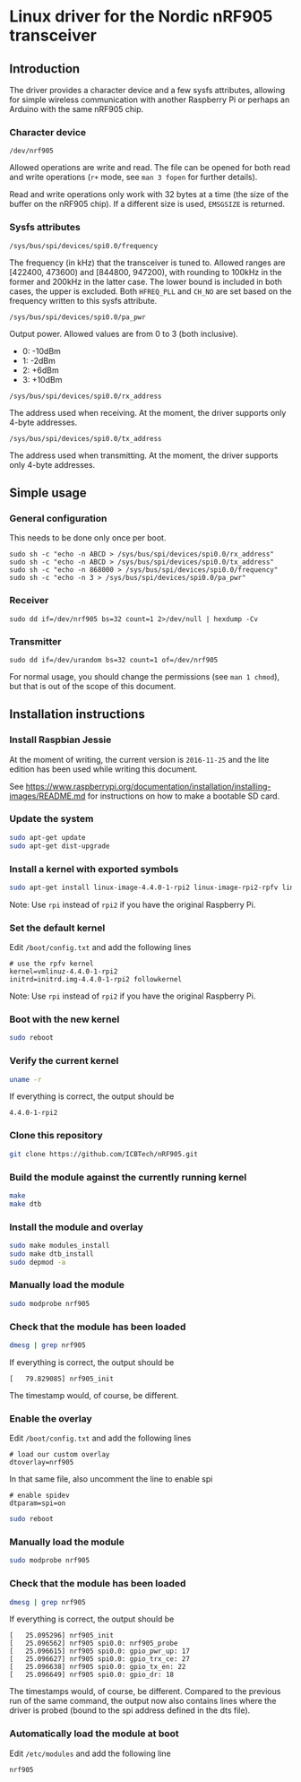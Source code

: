 # Linux driver for the Nordic nRF905 transceiver


## Introduction

The driver provides a character device and a few sysfs attributes, allowing for simple wireless communication with another Raspberry Pi or perhaps an Arduino with the same nRF905 chip.


### Character device

`/dev/nrf905`

Allowed operations are write and read. The file can be opened for both read and write operations (`r+` mode, see `man 3 fopen` for further details).

Read and write operations only work with 32 bytes at a time (the size of the buffer on the nRF905 chip). If a different size is used, `EMSGSIZE` is returned.


### Sysfs attributes

`/sys/bus/spi/devices/spi0.0/frequency`

The frequency (in kHz) that the transceiver is tuned to. Allowed ranges are [422400, 473600) and [844800, 947200), with rounding to 100kHz in the former and 200kHz in the latter case. The lower bound is included in both cases, the upper is excluded. Both `HFREQ_PLL` and `CH_NO` are set based on the frequency written to this sysfs attribute.


`/sys/bus/spi/devices/spi0.0/pa_pwr`

Output power. Allowed values are from 0 to 3 (both inclusive).

*   0: -10dBm
*   1: -2dBm
*   2: +6dBm
*   3: +10dBm


`/sys/bus/spi/devices/spi0.0/rx_address`

The address used when receiving. At the moment, the driver supports only 4-byte addresses.


`/sys/bus/spi/devices/spi0.0/tx_address`

The address used when transmitting. At the moment, the driver supports only 4-byte addresses.


## Simple usage

### General configuration

This needs to be done only once per boot.

```
sudo sh -c "echo -n ABCD > /sys/bus/spi/devices/spi0.0/rx_address"
sudo sh -c "echo -n ABCD > /sys/bus/spi/devices/spi0.0/tx_address"
sudo sh -c "echo -n 868000 > /sys/bus/spi/devices/spi0.0/frequency"
sudo sh -c "echo -n 3 > /sys/bus/spi/devices/spi0.0/pa_pwr"
```

### Receiver

```
sudo dd if=/dev/nrf905 bs=32 count=1 2>/dev/null | hexdump -Cv
```

### Transmitter

```
sudo dd if=/dev/urandom bs=32 count=1 of=/dev/nrf905
```

For normal usage, you should change the permissions (see `man 1 chmod`), but that is out of the scope of this document.

## Installation instructions

### Install Raspbian Jessie

At the moment of writing, the current version is `2016-11-25` and the lite edition has been used while writing this document.

See <https://www.raspberrypi.org/documentation/installation/installing-images/README.md> for instructions on how to make a bootable SD card.


### Update the system

```sh
sudo apt-get update
sudo apt-get dist-upgrade
```


### Install a kernel with exported symbols

```sh
sudo apt-get install linux-image-4.4.0-1-rpi2 linux-image-rpi2-rpfv linux-headers-rpi2-rpfv
```

Note: Use `rpi` instead of `rpi2` if you have the original Raspberry Pi.


### Set the default kernel

Edit `/boot/config.txt` and add the following lines

```
# use the rpfv kernel
kernel=vmlinuz-4.4.0-1-rpi2
initrd=initrd.img-4.4.0-1-rpi2 followkernel
```

Note: Use `rpi` instead of `rpi2` if you have the original Raspberry Pi.


### Boot with the new kernel

```sh
sudo reboot
```


### Verify the current kernel

```sh
uname -r
```

If everything is correct, the output should be

```
4.4.0-1-rpi2
```


### Clone this repository

```sh
git clone https://github.com/ICBTech/nRF905.git
```


### Build the module against the currently running kernel

```sh
make
make dtb
```


### Install the module and overlay

```sh
sudo make modules_install
sudo make dtb_install
sudo depmod -a
```


### Manually load the module

```sh
sudo modprobe nrf905
```

### Check that the module has been loaded

```sh
dmesg | grep nrf905
```

If everything is correct, the output should be

```
[   79.829085] nrf905_init
```

The timestamp would, of course, be different.


### Enable the overlay

Edit `/boot/config.txt` and add the following lines

```
# load our custom overlay
dtoverlay=nrf905
```

In that same file, also uncomment the line to enable spi

```
# enable spidev
dtparam=spi=on
```


```sh
sudo reboot
```


### Manually load the module

```sh
sudo modprobe nrf905
```

### Check that the module has been loaded

```sh
dmesg | grep nrf905
```

If everything is correct, the output should be

```
[   25.095296] nrf905_init
[   25.096562] nrf905 spi0.0: nrf905_probe
[   25.096615] nrf905 spi0.0: gpio_pwr_up: 17
[   25.096627] nrf905 spi0.0: gpio_trx_ce: 27
[   25.096638] nrf905 spi0.0: gpio_tx_en: 22
[   25.096649] nrf905 spi0.0: gpio_dr: 18
```

The timestamps would, of course, be different.
Compared to the previous run of the same command, the output now also contains lines where the driver is probed (bound to the spi address defined in the dts file).


### Automatically load the module at boot

Edit `/etc/modules` and add the following line

```
nrf905
```
